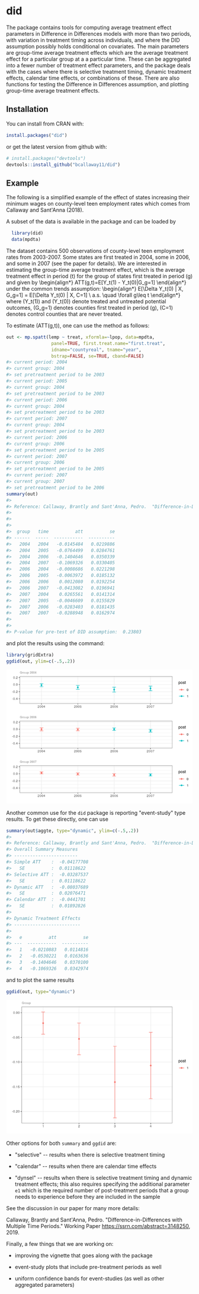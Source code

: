
<!-- README.md is generated from README.Rmd. Please edit that file -->
did
===

The package contains tools for computing average treatment effect parameters in Difference in Differences models with more than two periods, with variation in treatment timing across individuals, and where the DID assumption possibly holds conditional on covariates. The main parameters are group-time average treatment effects which are the average treatment effect for a particular group at a a particular time. These can be aggregated into a fewer number of treatment effect parameters, and the package deals with the cases where there is selective treatment timing, dynamic treatment effects, calendar time effects, or combinations of these. There are also functions for testing the Difference in Differences assumption, and plotting group-time average treatment effects.

Installation
------------

You can install from CRAN with:

``` r
install.packages("did")
```

or get the latest version from github with:

``` r
# install.packages("devtools")
devtools::install_github("bcallaway11/did")
```

Example
-------

The following is a simplified example of the effect of states increasing their minimum wages on county-level teen employment rates which comes from Callaway and Sant'Anna (2018).

A subset of the data is available in the package and can be loaded by

``` r
  library(did)
  data(mpdta)
```

The dataset contains 500 observations of county-level teen employment rates from 2003-2007. Some states are first treated in 2004, some in 2006, and some in 2007 (see the paper for details). We are interested in estimating the group-time average treatment effect, which is the average treatment effect in period \(t\) for the group of states first treated in period \(g\) and given by
\begin{align*}
ATT(g,t)=E[Y_t(1) - Y_t(0)|G_g=1]
\end{align*}
under the common trends assumption:
\begin{align*}
  E[\Delta Y_t(0) | X, G_g=1] = E[\Delta Y_t(0) | X, C=1] \ a.s. \quad \forall g\leq t
\end{align*}
where \(Y_t(1)\) and \(Y_t(0)\) denote treated and untreated potential outcomes, \(G_g=1\) denotes counties first treated in period \(g\), \(C=1\) denotes control counties that are never treated.

To estimate \(ATT(g,t)\), one can use the method as follows:

``` r
out <- mp.spatt(lemp ~ treat, xformla=~lpop, data=mpdta,
                 panel=TRUE, first.treat.name="first.treat",
                 idname="countyreal", tname="year",
                 bstrap=FALSE, se=TRUE, cband=FALSE)
#> current period: 2004 
#> current group: 2004 
#> set pretreatment period to be 2003 
#> current period: 2005 
#> current group: 2004 
#> set pretreatment period to be 2003 
#> current period: 2006 
#> current group: 2004 
#> set pretreatment period to be 2003 
#> current period: 2007 
#> current group: 2004 
#> set pretreatment period to be 2003 
#> current period: 2006 
#> current group: 2006 
#> set pretreatment period to be 2005 
#> current period: 2007 
#> current group: 2006 
#> set pretreatment period to be 2005 
#> current period: 2007 
#> current group: 2007 
#> set pretreatment period to be 2006
summary(out)
#> 
#> Reference: Callaway, Brantly and Sant'Anna, Pedro.  "Difference-in-Differences with Multiple Time Periods." Working Paper <https://ssrn.com/abstract=3148250>, 2019. 
#> 
#> 
#> 
#>  group   time          att          se
#> ------  -----  -----------  ----------
#>   2004   2004   -0.0145484   0.0219886
#>   2004   2005   -0.0764499   0.0284761
#>   2004   2006   -0.1404646   0.0350339
#>   2004   2007   -0.1069326   0.0330405
#>   2006   2004   -0.0008686   0.0221298
#>   2006   2005   -0.0063972   0.0185132
#>   2006   2006    0.0012080   0.0192254
#>   2006   2007   -0.0413082   0.0196941
#>   2007   2004    0.0265561   0.0141314
#>   2007   2005   -0.0046609   0.0155829
#>   2007   2006   -0.0283403   0.0181435
#>   2007   2007   -0.0288948   0.0162974
#> 
#> 
#> P-value for pre-test of DID assumption:  0.23803
```

and plot the results using the command:

``` r
library(gridExtra)
ggdid(out, ylim=c(-.5,.2))
```

![](README-unnamed-chunk-5-1.png)

Another common use for the `did` package is reporting "event-study" type results. To get these directly, one can use

``` r
summary(out$aggte, type="dynamic", ylim=c(-.5,.2))
#> 
#> Reference: Callaway, Brantly and Sant'Anna, Pedro.  "Difference-in-Differences with Multiple Time Periods." Working Paper <https://ssrn.com/abstract=3148250>, 2019. 
#> Overall Summary Measures 
#> ------------------------ 
#> Simple ATT    :  -0.04177708 
#>   SE          :  0.01118622 
#> Selective ATT :  -0.03287537 
#>   SE          :  0.01118622 
#> Dynamic ATT   :  -0.08037689 
#>   SE          :  0.02076471 
#> Calendar ATT  :  -0.0441701 
#>   SE          :  0.01892826 
#> 
#> Dynamic Treatment Effects 
#> -------------------------
#> 
#>   e          att          se
#> ---  -----------  ----------
#>   1   -0.0210883   0.0114816
#>   2   -0.0530221   0.0163636
#>   3   -0.1404646   0.0370100
#>   4   -0.1069326   0.0342974
```

and to plot the same results

``` r
ggdid(out, type="dynamic")
```

![](README-unnamed-chunk-7-1.png)

Other options for both `summary` and `ggdid` are:

-   "selective" -- results when there is selective treatment timing

-   "calendar" -- results when there are calendar time effects

-   "dynsel" -- results when there is selective treatment timing and dynamic treatment effects; this also requires specifying the additional parameter `e1` which is the required number of post-treatment periods that a group needs to experience before they are included in the sample

See the discussion in our paper for many more details:

Callaway, Brantly and Sant'Anna, Pedro. "Difference-in-Differences with Multiple Time Periods." Working Paper <https://ssrn.com/abstract=3148250>, 2019.

Finally, a few things that we are working on:

-   improving the vignette that goes along with the package

-   event-study plots that include pre-treatment periods as well

-   uniform confidence bands for event-studies (as well as other aggregated parameters)
